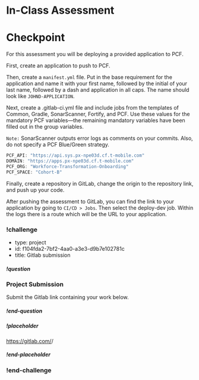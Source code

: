 # In-Class Assessment

# Checkpoint

For this assessment you will be deploying a provided application to PCF.

First, create an application to push to PCF.

Then, create a `manifest.yml` file. Put in the base requirement for the application and name it with your first name, followed by the initial of your last name, followed by a dash and application in all caps. The name should look like `JOHND-APPLICATION`.

Next, create a .gitlab-ci.yml file and include jobs from the templates of Common, Gradle, SonarScanner, Fortify, and PCF. Use these values for the mandatory PCF variables—the remaining mandatory variables have been filled out in the group variables.

`Note:` SonarScanner outputs error logs as comments on your commits. Also, do not specify a PCF Blue/Green strategy.

```java
PCF_API: "https://api.sys.px-npe03d.cf.t-mobile.com"
DOMAIN: "https://apps.px-npe03d.cf.t-mobile.com"
PCF_ORG: "Workforce-Transformation-Onboarding"
PCF_SPACE: "Cohort-B"
```

Finally, create a repository in GitLab, change the origin to the repository link, and push up your code.

After pushing the assessment to GitLab, you can find the link to your application by going to `CI/CD > Jobs`. Then select the deploy-dev job. Within the logs there is a route which will be the URL to your application.

### !challenge

<!--'type' is required-->
<!--'id' is required, string, must be unique within a branch-->
<!--'title' is required, string, used when displaying results-->

* type: project
* id: f104fda2-7bf2-4aa0-a3e3-d9b7e102781c
* title: Gitlab submission

<!--'question' is required, markdown, the question to be answered-->

##### !question

### Project Submission

Submit the Gitlab link containing your work below.

##### !end-question

<!--'placeholder' is optional, the placeholder text in the input field. -->

##### !placeholder

https://gitlab.com/<username>/<project>

##### !end-placeholder

### !end-challenge

